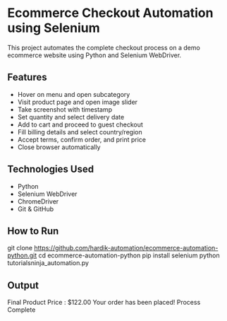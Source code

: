 # Ecommerce Checkout Automation using Selenium

This project automates the complete checkout process on a demo ecommerce website using Python and Selenium WebDriver.

## Features

- Hover on menu and open subcategory  
- Visit product page and open image slider  
- Take screenshot with timestamp  
- Set quantity and select delivery date  
- Add to cart and proceed to guest checkout  
- Fill billing details and select country/region  
- Accept terms, confirm order, and print price  
- Close browser automatically  

## Technologies Used

- Python  
- Selenium WebDriver  
- ChromeDriver  
- Git & GitHub  

## How to Run

git clone https://github.com/hardik-automation/ecommerce-automation-python.git
cd ecommerce-automation-python
pip install selenium
python tutorialsninja_automation.py

## Output

Final Product Price : $122.00
Your order has been placed!
Process Complete